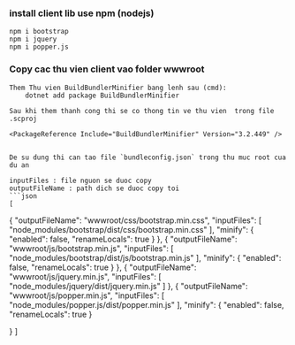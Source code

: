 ﻿### install client lib use npm (nodejs)

	npm i bootstrap 
	npm i jquery
	npm i popper.js

### Copy cac thu vien client vao folder wwwroot 
	Them Thu vien BuildBundlerMinifier bang lenh sau (cmd):
		dotnet add package BuildBundlerMinifier

	Sau khi them thanh cong thi se co thong tin ve thu vien  trong file .scproj

	<PackageReference Include="BuildBundlerMinifier" Version="3.2.449" />


	De su dung thi can tao file `bundleconfig.json` trong thu muc root cua du an

    inputFiles : file nguon se duoc copy
    outputFileName : path dich se duoc copy toi 
    ```json
	[

  {
    "outputFileName": "wwwroot/css/bootstrap.min.css",
    "inputFiles": [
      "node_modules/bootstrap/dist/css/bootstrap.min.css"
    ],
    "minify": {
      "enabled": false,
      "renameLocals": true
    }
  },
  {
    "outputFileName": "wwwroot/js/bootstrap.min.js",
    "inputFiles": [
      "node_modules/bootstrap/dist/js/bootstrap.min.js"
    ],
    "minify": {
      "enabled": false,
      "renameLocals": true
    }
  },
  {
    "outputFileName": "wwwroot/js/jquery.min.js",
    "inputFiles": [
      "node_modules/jquery/dist/jquery.min.js"
    ]
  },
  {
    "outputFileName": "wwwroot/js/popper.min.js",
    "inputFiles": [
      "node_modules/popper.js/dist/popper.min.js"
    ],
    "minify": {
      "enabled": false,
      "renameLocals": true
    }

  }
]
	
```